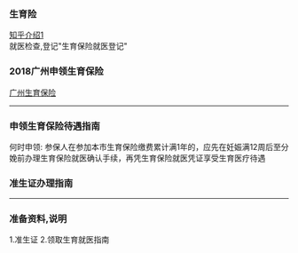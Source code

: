 ### 生育险
[知乎介绍1](https://zhuanlan.zhihu.com/p/34181273)<br>
就医检查,登记"生育保险就医登记"

### 2018广州申领生育保险
[广州生育保险](http://gz.bendibao.com/life/2018531/241199.shtml)

---
### 申领生育保险待遇指南
何时申领:
参保人在参加本市生育保险缴费累计满1年的，应先在妊娠满12周后至分娩前办理生育保险就医确认手续，再凭生育保险就医凭证享受生育医疗待遇

### 准生证办理指南


---
### 准备资料,说明
1.准生证
2.领取生育就医指南

